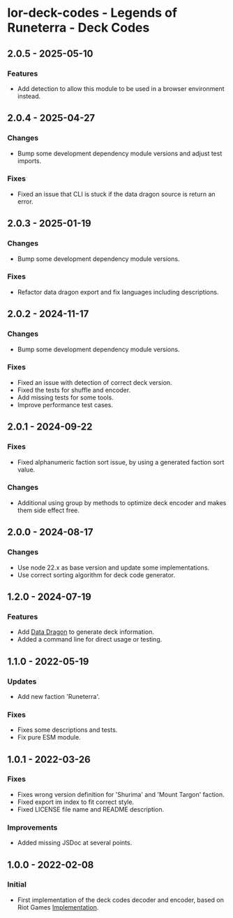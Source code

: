 # lor-deck-codes - Legends of Runeterra - Deck Codes

## 2.0.5 - 2025-05-10

### Features

- Add detection to allow this module to be used in a browser environment instead.

## 2.0.4 - 2025-04-27

### Changes

- Bump some development dependency module versions and adjust test imports.

### Fixes

- Fixed an issue that CLI is stuck if the data dragon source is return an error.

## 2.0.3 - 2025-01-19

### Changes

- Bump some development dependency module versions.

### Fixes

- Refactor data dragon export and fix languages including descriptions.

## 2.0.2 - 2024-11-17

### Changes

- Bump some development dependency module versions.

### Fixes

- Fixed an issue with detection of correct deck version.
- Fixed the tests for shuffle and encoder.
- Add missing tests for some tools.
- Improve performance test cases.

## 2.0.1 - 2024-09-22

### Fixes

- Fixed alphanumeric faction sort issue, by using a generated faction sort value.

### Changes

- Additional using group by methods to optimize deck encoder and makes them side effect free.

## 2.0.0 - 2024-08-17

### Changes

- Use node 22.x as base version and update some implementations.
- Use correct sorting algorithm for deck code generator.

## 1.2.0 - 2024-07-19

### Features

- Add [Data Dragon](https://developer.riotgames.com/docs/lor#data-dragon) to generate deck information.
- Added a command line for direct usage or testing.

## 1.1.0 - 2022-05-19

### Updates

- Add new faction 'Runeterra'.

### Fixes

- Fixes some descriptions and tests.
- Fix pure ESM module.

## 1.0.1 - 2022-03-26

### Fixes

- Fixes wrong version definition for 'Shurima' and 'Mount Targon' faction.
- Fixed export im index to fit correct style.
- Fixed LICENSE file name and README description.

### Improvements

- Added missing JSDoc at several points.

## 1.0.0 - 2022-02-08

### Initial

- First implementation of the deck codes decoder and encoder, based on Riot Games [Implementation](https://github.com/RiotGames/LoRDeckCodes).
